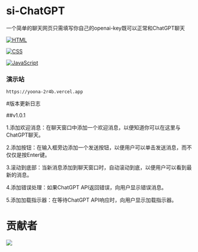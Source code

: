 # si-ChatGPT
一个简单的聊天网页只需填写你自己的openai-key既可以正常和ChatGPT聊天

[![HTML](https://img.shields.io/badge/HTML-5-orange?style=flat-square&logo=html5)](https://auzgo.com/)

[![CSS](https://img.shields.io/badge/CSS-3-blue?style=flat-square&logo=css3)](https://auzgo.com/)

[![JavaScript](https://img.shields.io/badge/JavaScript-ES6-yellow?style=flat-square&logo=javascript)](https://auzgo.com/)


### 演示站
 ```
 https://yoona-2r4b.vercel.app
 ```
 
#版本更新日志

##v1.0.1

1.添加欢迎消息：在聊天窗口中添加一个欢迎消息，以便知道你可以在这里与ChatGPT聊天。

2.添加按钮：在输入框旁边添加一个发送按钮，以便用户可以单击发送消息，而不仅仅是按Enter键。

3.滚动到底部：当新消息添加到聊天窗口时，自动滚动到底，以便用户可以看到最新的消息。

4.添加错误处理：如果ChatGPT API返回错误，向用户显示错误消息。

5.添加加载指示器：在等待ChatGPT API响应时，向用户显示加载指示器。

 # 贡献者
<a href="https://github.com/yoonA2022/si-ChatGPT/graphs/contributors">
  <img src="https://contrib.rocks/image?repo=yoonA2022/si-ChatGPT" />
</a>
